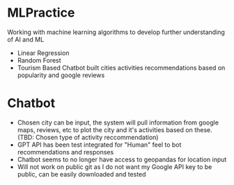 # MLPractice
Working with machine learning algorithms to develop further understanding of AI and ML

* Linear Regression
* Random Forest
* Tourism Based Chatbot built cities activities recommendations based on popularity and google reviews

# Chatbot 
* Chosen city can be input, the system will pull information from google maps, reviews, etc to plot the city and it's activities based on these. (TBD: Chosen type of activity reccommendation)
* GPT API has been test integrated for "Human" feel to bot recommendations and responses
* Chatbot seems to no longer have access to geopandas for location input
* Will not work on public git as I do not want my Google API key to be public, can be easily downloaded and tested
  
